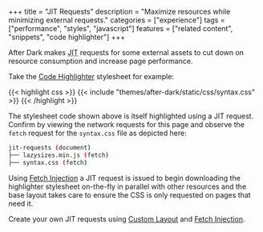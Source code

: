 +++
title = "JIT Requests"
description = "Maximize resources while minimizing external requests."
categories = ["experience"]
tags = ["performance", "styles", "javascript"]
features = ["related content", "snippets", "code highlighter"]
+++

After Dark makes <abbr title="Just-In-Time">JIT</abbr> requests for some external assets to cut down on resource consumption and increase page performance.

Take the [Code Highlighter](../code-highlighter) stylesheet for example:

{{< highlight css >}}
{{< include "themes/after-dark/static/css/syntax.css" >}}
{{< /highlight >}}

The stylesheet code shown above is itself highlighted using a JIT request. Confirm by viewing the network requests for this page and observe the `fetch` request for the `syntax.css` file as depicted here:

```sh
jit-requests (document)
├── lazysizes.min.js (fetch)
├── syntax.css (fetch)
```

Using [Fetch Injection](../fetch-injection) a JIT request is issued to begin downloading the highlighter stylesheet on-the-fly in parallel with other resources and the base layout takes care to ensure the CSS is only requested on pages that need it.

Create your own JIT requests using [Custom Layout](../custom-layouts) and [Fetch Injection](../fetch-injection).
